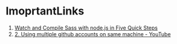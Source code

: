 # ImoprtantLinks

1.	[Watch and Compile Sass with node.js in Five Quick Steps](https://webdesign.tutsplus.com/tutorials/watch-and-compile-sass-in-five-quick-steps--cms-28275)
2.  [2.	Using multiple github accounts on same machine - YouTube](https://www.youtube.com/watch?v=vSeYsk4WYvg)
